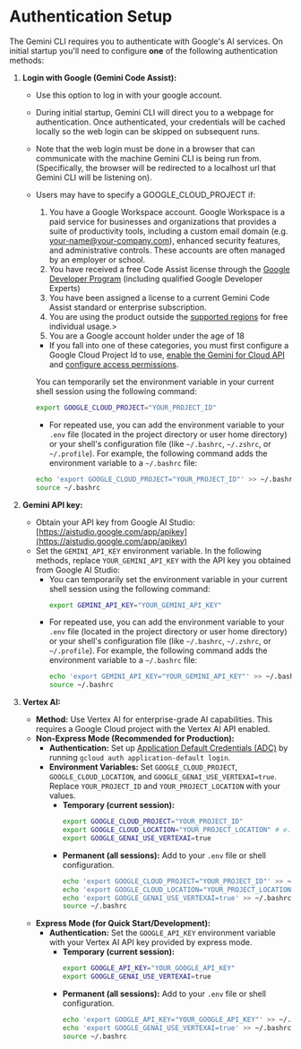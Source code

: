 # Authentication Setup

The Gemini CLI requires you to authenticate with Google's AI services. On initial startup you'll need to configure **one** of the following authentication methods:

1.  **Login with Google (Gemini Code Assist):**
    - Use this option to log in with your google account.
    - During initial startup, Gemini CLI will direct you to a webpage for authentication. Once authenticated, your credentials will be cached locally so the web login can be skipped on subsequent runs.
    - Note that the web login must be done in a browser that can communicate with the machine Gemini CLI is being run from. (Specifically, the browser will be redirected to a localhost url that Gemini CLI will be listening on).
    - <a id="workspace-gca">Users may have to specify a GOOGLE_CLOUD_PROJECT if:</a>
      1. You have a Google Workspace account. Google Workspace is a paid service for businesses and organizations that provides a suite of productivity tools, including a custom email domain (e.g. your-name@your-company.com), enhanced security features, and administrative controls. These accounts are often managed by an employer or school.
      1. You have received a free Code Assist license through the [Google Developer Program](https://developers.google.com/program/plans-and-pricing) (including qualified Google Developer Experts)
      1. You have been assigned a license to a current Gemini Code Assist standard or enterprise subscription.
      1. You are using the product outside the [supported regions](https://developers.google.com/gemini-code-assist/resources/available-locations) for free individual usage.>
      1. You are a Google account holder under the age of 18
      - If you fall into one of these categories, you must first configure a Google Cloud Project Id to use, [enable the Gemini for Cloud API](https://cloud.google.com/gemini/docs/discover/set-up-gemini#enable-api) and [configure access permissions](https://cloud.google.com/gemini/docs/discover/set-up-gemini#grant-iam).

      You can temporarily set the environment variable in your current shell session using the following command:

      ```bash
      export GOOGLE_CLOUD_PROJECT="YOUR_PROJECT_ID"
      ```

      - For repeated use, you can add the environment variable to your `.env` file (located in the project directory or user home directory) or your shell's configuration file (like `~/.bashrc`, `~/.zshrc`, or `~/.profile`). For example, the following command adds the environment variable to a `~/.bashrc` file:

      ```bash
      echo 'export GOOGLE_CLOUD_PROJECT="YOUR_PROJECT_ID"' >> ~/.bashrc
      source ~/.bashrc
      ```

2.  **<a id="gemini-api-key"></a>Gemini API key:**
    - Obtain your API key from Google AI Studio: [https://aistudio.google.com/app/apikey](https://aistudio.google.com/app/apikey)
    - Set the `GEMINI_API_KEY` environment variable. In the following methods, replace `YOUR_GEMINI_API_KEY` with the API key you obtained from Google AI Studio:
      - You can temporarily set the environment variable in your current shell session using the following command:
        ```bash
        export GEMINI_API_KEY="YOUR_GEMINI_API_KEY"
        ```
      - For repeated use, you can add the environment variable to your `.env` file (located in the project directory or user home directory) or your shell's configuration file (like `~/.bashrc`, `~/.zshrc`, or `~/.profile`). For example, the following command adds the environment variable to a `~/.bashrc` file:
        ```bash
        echo 'export GEMINI_API_KEY="YOUR_GEMINI_API_KEY"' >> ~/.bashrc
        source ~/.bashrc
        ```

3.  **Vertex AI:**
    -   **Method:** Use Vertex AI for enterprise-grade AI capabilities. This requires a Google Cloud project with the Vertex AI API enabled.
    -   **Non-Express Mode (Recommended for Production):**
        -   **Authentication:** Set up [Application Default Credentials (ADC)](https://cloud.google.com/docs/authentication/provide-credentials-adc) by running `gcloud auth application-default login`.
        -   **Environment Variables:** Set `GOOGLE_CLOUD_PROJECT`, `GOOGLE_CLOUD_LOCATION`, and `GOOGLE_GENAI_USE_VERTEXAI=true`. Replace `YOUR_PROJECT_ID` and `YOUR_PROJECT_LOCATION` with your values.
            -   **Temporary (current session):**
                ```bash
                export GOOGLE_CLOUD_PROJECT="YOUR_PROJECT_ID"
                export GOOGLE_CLOUD_LOCATION="YOUR_PROJECT_LOCATION" # e.g., us-central1
                export GOOGLE_GENAI_USE_VERTEXAI=true
                ```
            -   **Permanent (all sessions):** Add to your `.env` file or shell configuration.
                ```bash
                echo 'export GOOGLE_CLOUD_PROJECT="YOUR_PROJECT_ID"' >> ~/.bashrc
                echo 'export GOOGLE_CLOUD_LOCATION="YOUR_PROJECT_LOCATION"' >> ~/.bashrc
                echo 'export GOOGLE_GENAI_USE_VERTEXAI=true' >> ~/.bashrc
                source ~/.bashrc
                ```
    -   **Express Mode (for Quick Start/Development):**
        -   **Authentication:** Set the `GOOGLE_API_KEY` environment variable with your Vertex AI API key provided by express mode.
            -   **Temporary (current session):**
                ```bash
                export GOOGLE_API_KEY="YOUR_GOOGLE_API_KEY"
                export GOOGLE_GENAI_USE_VERTEXAI=true
                ```
            -   **Permanent (all sessions):** Add to your `.env` file or shell configuration.
                ```bash
                echo 'export GOOGLE_API_KEY="YOUR_GOOGLE_API_KEY"' >> ~/.bashrc
                echo 'export GOOGLE_GENAI_USE_VERTEXAI=true' >> ~/.bashrc
                source ~/.bashrc
                ```
